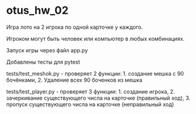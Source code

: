 # otus_hw_02
Игра лото на 2 игрока по одной карточке у каждого.

Игроком могут быть человек или компьютер в любых комбинациях. 

Запуск игры через файл app.py

Добавлены тесты для pytest

tests/test_meshok.py - проверяет 2 функции: 1. создание мешка с 90 бочёнками, 2. Удаление всех 90 боченков из мешка

tests/test_player.py - проверяет 3 функции: 1. создание игрока, 2. зачеркивание существующего числа на карточке (правильный ход), 3. пропуск существующего числа на карточке (неправильный ход)
